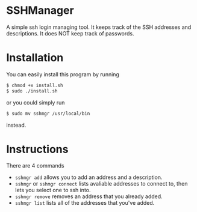 # SSHManager
A simple ssh login managing tool. It keeps track of the SSH addresses and descriptions. It does NOT keep track of passwords.

# Installation
You can easily install this program by running 
```bash
$ chmod +x install.sh
$ sudo ./install.sh
```
or you could simply run
```bash
$ sudo mv sshmgr /usr/local/bin
```
instead.

# Instructions
There are 4 commands
* `sshmgr add` allows you to add an address and a description.
* `sshmgr` or `sshmgr connect` lists avaliable addresses to connect to, then lets you select one to ssh into.
* `sshmgr remove` removes an address that you already added.
* `sshmgr list` lists all of the addresses that you've added.
